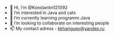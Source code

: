 - 👋 Hi, I’m @Konstantin121092
- 👀 I’m interested in Java and cats
- 🌱 I’m currently learning programm Java
- 💞️ I’m looking to collaborate on interesting people
- 📫 My contact adress - kkhanguev@yandex.ru

<!---
Konstantin121092/Konstantin121092 is a ✨ special ✨ repository because its `README.md` (this file) appears on your GitHub profile.
You can click the Preview link to take a look at your changes.
--->
